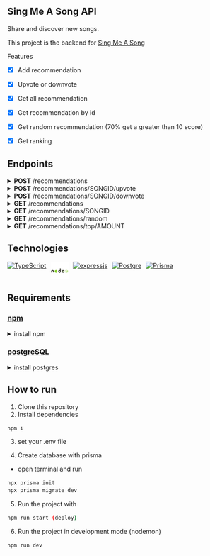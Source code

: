 ## Sing Me A Song API

Share and discover new songs.

This project is the backend for [Sing Me A Song](https://github.com/leonardo-otero390/Sing-Me-A-Song-Front)

Features

- [x] Add recommendation

- [x] Upvote or downvote

- [x] Get all recommendation

- [x] Get recommendation by id

- [x] Get random recommendation (70% get a greater than 10 score)

- [x] Get ranking

## Endpoints

<details>
            <summary>
                <strong>POST</strong> /recommendations
            </summary>

        send body request like this:

```json
{
  "name": "Justin Bieber - Baby", // string @unique
  "youtubeLink": "https://www.youtube.com/watch?v=kffacxfA7G4" // youtube link
}
```

- it returns status <strong>201</strong> for succes

 </details>

 <details>
            <summary>
                <strong>POST</strong> /recommendations/SONGID/upvote
            </summary>

- change SONGID to the song id your upvoting

- implements a point to score

- it returns status <strong>200</strong> for succes

 </details>

  <details>
            <summary>
                <strong>POST</strong> /recommendations/SONGID/downvote
            </summary>

- change SONGID to the song id your upvoting

- remove a point of score

- if score gets less than -5 the recommendation is removed

- it returns status <strong>200</strong> for succes

 </details>

  <details>
            <summary>
                <strong>GET</strong> /recommendations
            </summary>

- get the last 10 recommendations

```json
[
  {
    "id": 1,
    "name": "Chitãozinho E Xororó - Evidências",
    "youtubeLink": "https://www.youtube.com/watch?v=ePjtnSPFWK8&ab_channel=CHXVEVO",
    "score": 245
  }
]
```

- it returns status <strong>200</strong> for succes

 </details>

  <details>
            <summary>
                <strong>GET</strong> /recommendations/SONGID
            </summary>

- change SONGID to the song id you're looking for

```json
[
  {
    "id": 1,
    "name": "Chitãozinho E Xororó - Evidências",
    "youtubeLink": "https://www.youtube.com/watch?v=ePjtnSPFWK8&ab_channel=CHXVEVO",
    "score": 245
  }
]
```

- it returns status <strong>200</strong> for succes

 </details>

  <details>
            <summary>
                <strong>GET</strong> /recommendations/random
            </summary>

- get a random recommendation where 70% of times the score is greater than 10

```json
[
  {
    "id": 1,
    "name": "Chitãozinho E Xororó - Evidências",
    "youtubeLink": "https://www.youtube.com/watch?v=ePjtnSPFWK8&ab_channel=CHXVEVO",
    "score": 245
  }
]
```

- it returns status <strong>200</strong> for succes

 </details>

   <details>
            <summary>
                <strong>GET</strong> /recommendations/top/AMOUNT
            </summary>

- Rank recommendations and return the top AMOUNT

```json
[
  {
    "id": 150,
    "name": "Chitãozinho E Xororó - Evidências",
    "youtubeLink": "https://www.youtube.com/watch?v=ePjtnSPFWK8&ab_channel=CHXVEVO",
    "score": 245
  },
  {
    "id": 12,
    "name": "Falamansa - Xote dos Milagres",
    "youtubeLink": "https://www.youtube.com/watch?v=ePjtnSPFWK8&ab_channel=CHXVEVO",
    "score": 112
  }
]
```

- it returns status <strong>200</strong> for succes

 </details>

## Technologies

<div style="display: flex; gap: 10px; height: 40px;">
  <a title="TypeScript" href="https://www.typescriptlang.org/" target="_blank" rel="noreferrer"> 
      <img src="https://user-images.githubusercontent.com/85591297/157519943-9da08e53-e59d-450a-8b0d-81af17974fd0.svg" alt="TypeScript" height="40"/>
  </a>
  <a title="Node JS" href="https://nodejs.org" target="_blank" rel="noreferrer"> 
      <img style="background: white;" src="https://raw.githubusercontent.com/devicons/devicon/master/icons/nodejs/nodejs-original-wordmark.svg" alt="nodejs" height="40"/> 
  </a>
  <a title="Express JS" href="https://expressjs.com/" target="_blank" rel="noreferrer"> 
      <img style="background: white;" src="https://www.vectorlogo.zone/logos/expressjs/expressjs-icon.svg" alt="expressjs" height="40"/> 
  </a>
  <a title="Postgre" href="https://www.postgresql.org/" target="_blank" rel="noreferrer"> 
      <img style="background: white;" src="https://user-images.githubusercontent.com/85591297/157520309-59a18d2e-ee4d-433c-8990-12fdbba37a0d.svg" alt="Postgre" height="40"/> 
  </a>
  <a title="Prisma" href="https://www.prisma.io/" target="_blank" rel="noreferrer"> 
      <img style="background: white;" src="https://miro.medium.com/max/1400/1*X6wCDTpjcn_WcvDW9jS4WQ.png" alt="Prisma" height="40"/> 
  </a>
</div>

## Requirements

### [npm](https://www.npmjs.com/)

<details>
    <summary>install npm</summary>

```bash
wget -qO- <https://raw.githubusercontent.com/nvm-sh/nvm/v0.38.0/install.sh> | bash

## Or this command
wget -qO- https://raw.githubusercontent.com/nvm-sh/nvm/v0.38.0/install.sh | bash

# Close and open terminal
nvm install --lts
nvm use --lts
# Verify node version
node --version # Must show v14.16.1
# Verify npm version
npm -v
```

</details>

### [postgreSQL](https://www.postgresql.org/)

<details>
    <summary>install postgres</summary>

```bash
sudo apt install postgresql postgresql-contrib
```

</details>

## How to run

1. Clone this repository
2. Install dependencies

```bash
npm i
```

3. set your .env file

4. Create database with prisma

- open terminal and run

```bash
npx prisma init
npx prisma migrate dev
```

5. Run the project with

```bash
npm run start (deploy)
```

6. Run the project in development mode (nodemon)

```bash
npm run dev
```

